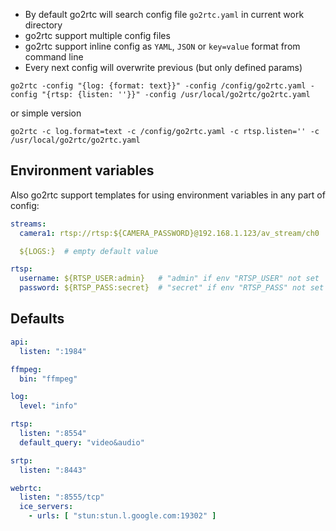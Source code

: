 - By default go2rtc will search config file `go2rtc.yaml` in current work directory
- go2rtc support multiple config files
- go2rtc support inline config as `YAML`, `JSON` or `key=value` format from command line
- Every next config will overwrite previous (but only defined params)

```
go2rtc -config "{log: {format: text}}" -config /config/go2rtc.yaml -config "{rtsp: {listen: ''}}" -config /usr/local/go2rtc/go2rtc.yaml
```

or simple version

```
go2rtc -c log.format=text -c /config/go2rtc.yaml -c rtsp.listen='' -c /usr/local/go2rtc/go2rtc.yaml
```

## Environment variables

Also go2rtc support templates for using environment variables in any part of config:

```yaml
streams:
  camera1: rtsp://rtsp:${CAMERA_PASSWORD}@192.168.1.123/av_stream/ch0

  ${LOGS:}  # empty default value

rtsp:
  username: ${RTSP_USER:admin}   # "admin" if env "RTSP_USER" not set
  password: ${RTSP_PASS:secret}  # "secret" if env "RTSP_PASS" not set
```

## Defaults

```yaml
api:
  listen: ":1984"

ffmpeg:
  bin: "ffmpeg"

log:
  level: "info"

rtsp:
  listen: ":8554"
  default_query: "video&audio"

srtp:
  listen: ":8443"

webrtc:
  listen: ":8555/tcp"
  ice_servers:
    - urls: [ "stun:stun.l.google.com:19302" ]
```